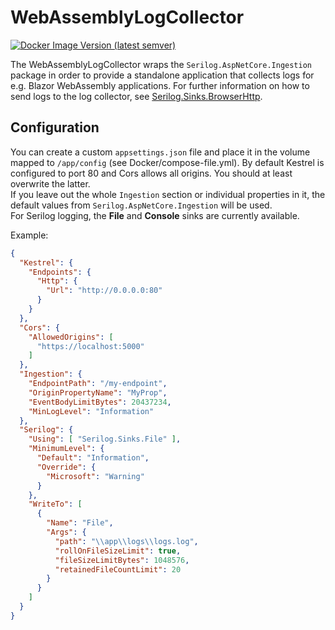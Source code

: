 # WebAssemblyLogCollector

[![Docker Image Version (latest semver)](https://img.shields.io/docker/v/velocir4ptor/web-assembly-log-collector?label=Docker%20Image)](https://hub.docker.com/repository/docker/velocir4ptor/web-assembly-log-collector)

The WebAssemblyLogCollector wraps the `Serilog.AspNetCore.Ingestion` package in order to provide a standalone application that collects logs for e.g. Blazor WebAssembly applications.
For further information on how to send logs to the log collector, see [Serilog.Sinks.BrowserHttp](https://github.com/nblumhardt/serilog-sinks-browserhttp).

## Configuration
You can create a custom `appsettings.json` file and place it in the volume mapped to `/app/config` (see Docker/compose-file.yml). By default Kestrel is configured to port 80 and Cors allows all origins. You should at least overwrite the latter.</br>
If you leave out the whole `Ingestion` section or individual properties in it, the default values from `Serilog.AspNetCore.Ingestion` will be used.</br>
For Serilog logging, the **File** and **Console** sinks are currently available.

Example:
```json
{
  "Kestrel": {
    "Endpoints": {
      "Http": {
        "Url": "http://0.0.0.0:80"
      }
    }
  },
  "Cors": {
    "AllowedOrigins": [
      "https://localhost:5000"
    ]
  },
  "Ingestion": {
    "EndpointPath": "/my-endpoint",
    "OriginPropertyName": "MyProp",
    "EventBodyLimitBytes": 20437234,
    "MinLogLevel": "Information"
  },
  "Serilog": {
    "Using": [ "Serilog.Sinks.File" ],
    "MinimumLevel": {
      "Default": "Information",
      "Override": {
        "Microsoft": "Warning"
      }
    },
    "WriteTo": [
      {
        "Name": "File",
        "Args": {
          "path": "\\app\\logs\\logs.log",
          "rollOnFileSizeLimit": true,
          "fileSizeLimitBytes": 1048576,
          "retainedFileCountLimit": 20
        }
      }
    ]
  }
}
```

